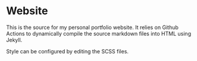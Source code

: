 # Website

This is the source for my personal portfolio website. It relies on Github Actions to dynamically compile the source markdown files into HTML using Jekyll.

Style can be configured by editing the SCSS files.